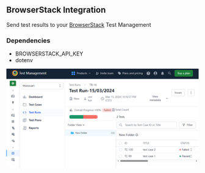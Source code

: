 ## BrowserStack Integration
Send test results to your [BrowserStack](https://www.browserstack.com/) Test Management

### Dependencies
- BROWSERSTACK_API_KEY
- dotenv

![](browserstack.png)